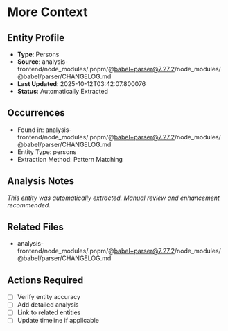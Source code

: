 # More Context

## Entity Profile
- **Type**: Persons
- **Source**: analysis-frontend/node_modules/.pnpm/@babel+parser@7.27.2/node_modules/@babel/parser/CHANGELOG.md
- **Last Updated**: 2025-10-12T03:42:07.800076
- **Status**: Automatically Extracted

## Occurrences
- Found in: analysis-frontend/node_modules/.pnpm/@babel+parser@7.27.2/node_modules/@babel/parser/CHANGELOG.md
- Entity Type: persons
- Extraction Method: Pattern Matching

## Analysis Notes
*This entity was automatically extracted. Manual review and enhancement recommended.*

## Related Files
- analysis-frontend/node_modules/.pnpm/@babel+parser@7.27.2/node_modules/@babel/parser/CHANGELOG.md

## Actions Required
- [ ] Verify entity accuracy
- [ ] Add detailed analysis
- [ ] Link to related entities
- [ ] Update timeline if applicable
